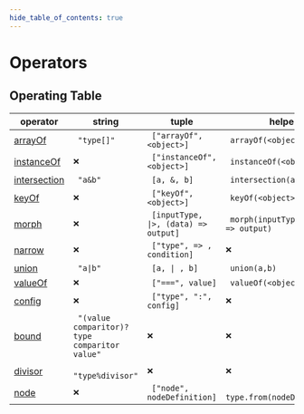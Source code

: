 ```yaml
---
hide_table_of_contents: true
---
```


# Operators

## Operating Table

| operator                          | string                                                     | tuple                                                       | helper                                               |
| --------------------------------- | ---------------------------------------------------------- | ----------------------------------------------------------- | ---------------------------------------------------- |
| [arrayOf](./arrayof.md)           | <code> "type[]" </code>                                    | <code> ["arrayOf", &lt;object&gt;] </code>                  | <code> arrayOf(&lt;object&gt;) </code>               |
| [instanceOf](./instanceof.md)     | <code>❌</code>                                            | <code> ["instanceOf", &lt;object&gt;] </code>               | <code> instanceOf(&lt;object&gt;) </code>            |
| [intersection](./intersection.md) | <code> "a&b" </code>                                       | <code> [a, &, b] </code>                                    | <code> intersection(a,b) </code>                     |
| [keyOf](./keyof.md)               | <code>❌</code>                                            | <code> ["keyOf", &lt;object&gt;] </code>                    | <code> keyOf(&lt;object&gt;) </code>                 |
| [morph](./morph.md)               | <code>❌</code>                                            | <code> [inputType, &vert;&gt;, (data) =&gt; output] </code> | <code> morph(inputType, (data) =&gt; output) </code> |
| [narrow](./narrow.md)             | <code>❌</code>                                            | <code> ["type", =&gt; , condition] </code>                  | <code>❌</code>                                      |
| [union](./union.md)               | <code> "a&vert;b" </code>                                  | <code> [a, &vert; , b] </code>                              | <code> union(a,b) </code>                            |
| [valueOf](./valueof.md)           | <code>❌</code>                                            | <code> ["===", value] </code>                               | <code> valueOf(&lt;object&gt;) </code>               |
| [config](./parseconfigtuple.md)   | <code>❌</code>                                            | <code> ["type", ":", config] </code>                        | <code>❌</code>                                      |
| [bound](./validatebound.md)       | <code> "(value comparitor)? type comparitor value" </code> | <code>❌</code>                                             | <code>❌</code>                                      |
| [divisor](./validatedivisor.md)   | <code> "type%divisor" </code>                              | <code>❌</code>                                             | <code>❌</code>                                      |
| [node](./infernode.md)            | <code>❌</code>                                            | <code> ["node", nodeDefinition] </code>                     | <code> type.from(nodeDefinition) </code>             |
